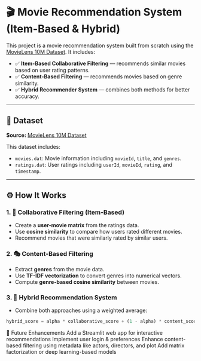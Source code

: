 # 🎬 Movie Recommendation System (Item-Based & Hybrid)

This project is a movie recommendation system built from scratch using the [MovieLens 10M Dataset](https://www.kaggle.com/datasets/amirmotefaker/movielens-10m-dataset-latest-version). It includes:

- ✅ **Item-Based Collaborative Filtering** — recommends similar movies based on user rating patterns.
- ✅ **Content-Based Filtering** — recommends movies based on genre similarity.
- ✅ **Hybrid Recommender System** — combines both methods for better accuracy.

---

## 📂 Dataset

**Source:** [MovieLens 10M Dataset](https://www.kaggle.com/datasets/amirmotefaker/movielens-10m-dataset-latest-version)

This dataset includes:
- `movies.dat`: Movie information including `movieId`, `title`, and `genres`.
- `ratings.dat`: User ratings including `userId`, `movieId`, `rating`, and `timestamp`.

---

## ⚙️ How It Works

### 1. 🧠 Collaborative Filtering (Item-Based)
- Create a **user-movie matrix** from the ratings data.
- Use **cosine similarity** to compare how users rated different movies.
- Recommend movies that were similarly rated by similar users.

### 2. 🎭 Content-Based Filtering
- Extract **genres** from the movie data.
- Use **TF-IDF vectorization** to convert genres into numerical vectors.
- Compute **genre-based cosine similarity** between movies.

### 3. 🤝 Hybrid Recommendation System
- Combine both approaches using a weighted average:
  
```python
hybrid_score = alpha * collaborative_score + (1 - alpha) * content_score
```


🚀 Future Enhancements
 Add a Streamlit web app for interactive recommendations
 Implement user login & preferences
 Enhance content-based filtering using metadata like actors, directors, and plot
 Add matrix factorization or deep learning-based models

